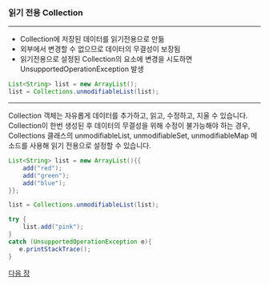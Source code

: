 ### 읽기 전용 Collection
***
* Collection에 저장된 데이터를 읽기전용으로 만듦
* 외부에서 변경할 수 없으므로 데이터의 무결성이 보장됨
* 읽기전용으로 설정된 Collection의 요소에 변경을 시도하면 UnsupportedOperationException 발생
```java
List<String> list = new ArrayList();
list = Collections.unmodifiableList(list);
```
***

Collection 객체는 자유롭게 데이터를 추가하고, 읽고, 수정하고, 지울 수 있습니다. Collection이 한번 생성된 후 데이터의 무결성을 위해 수정이 불가능해야 하는 경우, Collections 클래스의 unmodifiableList, unmodifiableSet, unmodifiableMap 메소드를 사용해 읽기 전용으로 설정할 수 있습니다.
```java
List<String> list = new ArrayList(){{
    add("red");
    add("green");
    add("blue");
}};

list = Collections.unmodifiableList(list);

try {
    list.add("pink");
} 
catch (UnsupportedOperationException e){
   e.printStackTrace();
}
```

<a href="./31_Checked_Collection.md">다음 장</a>

